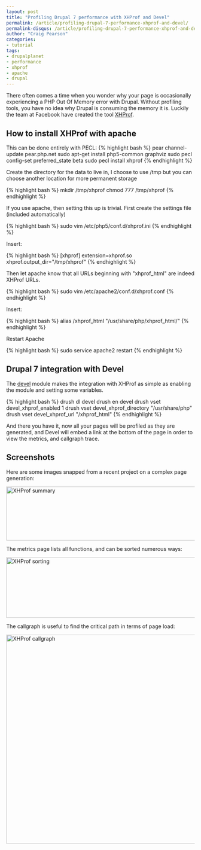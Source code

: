 ```yaml
---
layout: post
title: "Profiling Drupal 7 performance with XHProf and Devel"
permalink: /article/profiling-drupal-7-performance-xhprof-and-devel/
permalink-disqus: /article/profiling-drupal-7-performance-xhprof-and-devel
author: "Craig Pearson"
categories:
- tutorial
tags:
- drupalplanet
- performance
- xhprof
- apache
- drupal
---
```



There often comes a time when you wonder why your page is occasionally experiencing a PHP Out Of Memory error with Drupal. Without profiling tools, you have no idea why Drupal is consuming the memory it is. Luckily the team at Facebook have created the tool <a href="https://github.com/facebook/xhprof">XHProf</a>.

## How to install XHProf with apache ##

This can be done entirely with PECL:
{% highlight bash %}
pear channel-update pear.php.net
sudo apt-get install php5-common graphviz
sudo pecl config-set preferred_state beta
sudo pecl install xhprof
{% endhighlight %}

Create the directory for the data to live in, I choose to use /tmp but you can choose another location for more permanent storage

{% highlight bash %}
mkdir /tmp/xhprof
chmod 777 /tmp/xhprof
{% endhighlight %}

If you use apache, then setting this up is trivial. First create the settings file (included automatically)

{% highlight bash %}
sudo vim /etc/php5/conf.d/xhprof.ini
{% endhighlight %}

Insert:

{% highlight bash %}
[xhprof]
extension=xhprof.so
xhprof.output_dir="/tmp/xhprof"
{% endhighlight %}

Then let apache know that all URLs beginning with "xhprof_html" are indeed XHProf URLs.

{% highlight bash %}
sudo vim /etc/apache2/conf.d/xhprof.conf
{% endhighlight %}

Insert:

{% highlight bash %}
alias /xhprof_html "/usr/share/php/xhprof_html/"
{% endhighlight %}

Restart Apache

{% highlight bash %}
sudo service apache2 restart
{% endhighlight %}

## Drupal 7 integration with Devel ##

The [devel](http://drupal.org/project/devel "Visit the module on Drupal.org") module makes the integration with XHProf as simple as enabling the module and setting some variables.

{% highlight bash %}
drush dl devel
drush en devel
drush vset devel_xhprof_enabled 1
drush vset devel_xhprof_directory "/usr/share/php"
drush vset devel_xhprof_url "/xhprof_html"
{% endhighlight %}


And there you have it, now all your pages will be profiled as they are generated, and Devel will embed a link at the bottom of the page in order to view the metrics, and callgraph trace.

## Screenshots ##

Here are some images snapped from a recent project on a complex page generation:

<img src="/img/xhprof/1.png" width="547" height="144" alt="XHProf summary"  />

The metrics page lists all functions, and can be sorted numerous ways:

<img src="/img/xhprof/2.png" width="611" height="162" alt="XHProf sorting"  />

The callgraph is useful to find the critical path in terms of page load:

<img src="/img/xhprof/3.png" width="810" height="559" alt="XHProf callgraph"  />
